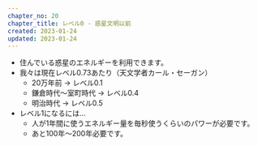 ```yaml
---
chapter_no: 20
chapter_title: レベル0 - 惑星文明以前
created: 2023-01-24
updated: 2023-01-24
---
```

- 住んでいる惑星のエネルギーを利用できます。
- 我々は現在レベル0.73あたり（天文学者カール・セーガン）
  - 20万年前 → レベル0.1
  - 鎌倉時代～室町時代 → レベル0.4
  - 明治時代 → レベル0.5
- レベル1になるには…
  - 人が1年間に使うエネルギー量を毎秒使うくらいのパワーが必要です。
  - あと100年～200年必要です。